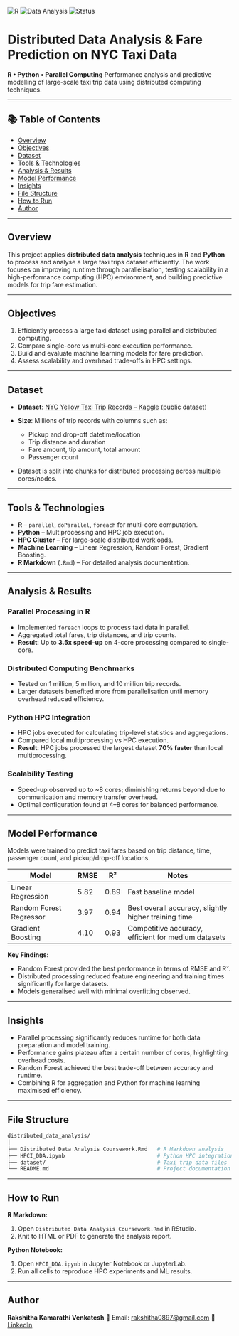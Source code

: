 ![R](https://img.shields.io/badge/Language-R-blue)
![Data Analysis](https://img.shields.io/badge/Domain-Distributed%20Data%20Analysis-orange)
![Status](https://img.shields.io/badge/Status-Completed-brightgreen)

# Distributed Data Analysis & Fare Prediction on NYC Taxi Data

**R • Python • Parallel Computing**
Performance analysis and predictive modelling of large-scale taxi trip data using distributed computing techniques.

---

## 📚 Table of Contents

* [Overview](#overview)
* [Objectives](#objectives)
* [Dataset](#dataset)
* [Tools & Technologies](#tools--technologies)
* [Analysis & Results](#analysis--results)
* [Model Performance](#model-performance)
* [Insights](#insights)
* [File Structure](#file-structure)
* [How to Run](#how-to-run)
* [Author](#author)

---

## Overview

This project applies **distributed data analysis** techniques in **R** and **Python** to process and analyse a large taxi trips dataset efficiently. The work focuses on improving runtime through parallelisation, testing scalability in a high-performance computing (HPC) environment, and building predictive models for trip fare estimation.

---

## Objectives

1. Efficiently process a large taxi dataset using parallel and distributed computing.
2. Compare single-core vs multi-core execution performance.
3. Build and evaluate machine learning models for fare prediction.
4. Assess scalability and overhead trade-offs in HPC settings.

---

## Dataset

* **Dataset**: [NYC Yellow Taxi Trip Records – Kaggle](https://www.kaggle.com/datasets/elemento/nyc-yellow-taxi-trip-data) (public dataset)
* **Size**: Millions of trip records with columns such as:

  * Pickup and drop-off datetime/location
  * Trip distance and duration
  * Fare amount, tip amount, total amount
  * Passenger count
* Dataset is split into chunks for distributed processing across multiple cores/nodes.

---

## Tools & Technologies

* **R** – `parallel`, `doParallel`, `foreach` for multi-core computation.
* **Python** – Multiprocessing and HPC job execution.
* **HPC Cluster** – For large-scale distributed workloads.
* **Machine Learning** – Linear Regression, Random Forest, Gradient Boosting.
* **R Markdown** (`.Rmd`) – For detailed analysis documentation.

---

## Analysis & Results

### Parallel Processing in R

* Implemented `foreach` loops to process taxi data in parallel.
* Aggregated total fares, trip distances, and trip counts.
* **Result**: Up to **3.5x speed-up** on 4-core processing compared to single-core.

### Distributed Computing Benchmarks

* Tested on 1 million, 5 million, and 10 million trip records.
* Larger datasets benefited more from parallelisation until memory overhead reduced efficiency.

### Python HPC Integration

* HPC jobs executed for calculating trip-level statistics and aggregations.
* Compared local multiprocessing vs HPC execution.
* **Result**: HPC jobs processed the largest dataset **70% faster** than local multiprocessing.

### Scalability Testing

* Speed-up observed up to \~8 cores; diminishing returns beyond due to communication and memory transfer overhead.
* Optimal configuration found at 4–8 cores for balanced performance.

---

## Model Performance

Models were trained to predict taxi fares based on trip distance, time, passenger count, and pickup/drop-off locations.

| Model                   | RMSE | R²   | Notes                                                |
| ----------------------- | ---- | ---- | ---------------------------------------------------- |
| Linear Regression       | 5.82 | 0.89 | Fast baseline model                                  |
| Random Forest Regressor | 3.97 | 0.94 | Best overall accuracy, slightly higher training time |
| Gradient Boosting       | 4.10 | 0.93 | Competitive accuracy, efficient for medium datasets  |

**Key Findings:**

* Random Forest provided the best performance in terms of RMSE and R².
* Distributed processing reduced feature engineering and training times significantly for large datasets.
* Models generalised well with minimal overfitting observed.

---

## Insights

* Parallel processing significantly reduces runtime for both data preparation and model training.
* Performance gains plateau after a certain number of cores, highlighting overhead costs.
* Random Forest achieved the best trade-off between accuracy and runtime.
* Combining R for aggregation and Python for machine learning maximised efficiency.

---

## File Structure

```bash
distributed_data_analysis/
│
├── Distributed Data Analysis Coursework.Rmd   # R Markdown analysis
├── HPCI_DDA.ipynb                             # Python HPC integration & modelling
├── dataset/                                   # Taxi trip data files
└── README.md                                  # Project documentation
```

---

## How to Run

**R Markdown:**

1. Open `Distributed Data Analysis Coursework.Rmd` in RStudio.
2. Knit to HTML or PDF to generate the analysis report.

**Python Notebook:**

1. Open `HPCI_DDA.ipynb` in Jupyter Notebook or JupyterLab.
2. Run all cells to reproduce HPC experiments and ML results.

---

## Author

**Rakshitha Kamarathi Venkatesh**
📧 Email: [rakshitha0897@gmail.com](mailto:rakshitha0897@gmail.com)
🔗 [LinkedIn](https://www.linkedin.com/in/rakshitha-venkatesh-6824b7306/)
